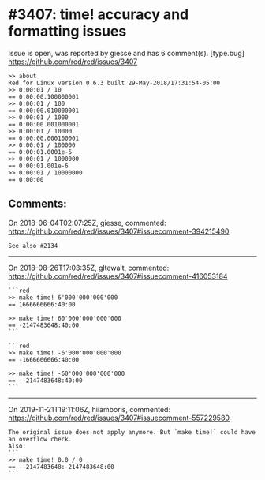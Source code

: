 
#3407: time! accuracy and formatting issues
================================================================================
Issue is open, was reported by giesse and has 6 comment(s).
[type.bug]
<https://github.com/red/red/issues/3407>

```
>> about
Red for Linux version 0.6.3 built 29-May-2018/17:31:54-05:00
>> 0:00:01 / 10
== 0:00:00.100000001
>> 0:00:01 / 100
== 0:00:00.010000001
>> 0:00:01 / 1000
== 0:00:00.001000001
>> 0:00:01 / 10000
== 0:00:00.000100001
>> 0:00:01 / 100000
== 0:00:01.0001e-5
>> 0:00:01 / 1000000
== 0:00:01.001e-6
>> 0:00:01 / 10000000
== 0:00:00
```


Comments:
--------------------------------------------------------------------------------

On 2018-06-04T02:07:25Z, giesse, commented:
<https://github.com/red/red/issues/3407#issuecomment-394215490>

    See also #2134

--------------------------------------------------------------------------------

On 2018-08-26T17:03:35Z, gltewalt, commented:
<https://github.com/red/red/issues/3407#issuecomment-416053184>

    ```red
    >> make time! 6'000'000'000'000 
    == 1666666666:40:00 
    
    >> make time! 60'000'000'000'000 
    == -2147483648:40:00
    ```
    
    ```red
    >> make time! -6'000'000'000'000 
    == -1666666666:40:00 
    
    >> make time! -60'000'000'000'000 
    == --2147483648:40:00
    ```

--------------------------------------------------------------------------------

On 2019-11-21T19:11:06Z, hiiamboris, commented:
<https://github.com/red/red/issues/3407#issuecomment-557229580>

    The original issue does not apply anymore. But `make time!` could have an overflow check.
    Also:
    ```
    >> make time! 0.0 / 0
    == --2147483648:-2147483648:00
    ```

